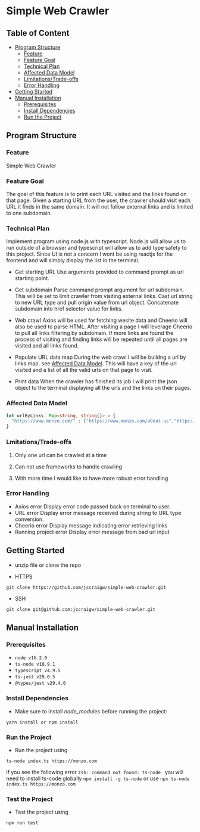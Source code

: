 # Simple Web Crawler<!-- omit in toc -->

## Table of Content<!-- omit in toc -->

- [Program Structure](#program-structure)
  - [Feature](#feature)
  - [Feature Goal](#feature-goal)
  - [Technical Plan](#technical-plan)
  - [Affected Data Model](#affected-data-model)
  - [Limitations/Trade-offs](#lmitationstrade-offs)
  - [Error Handling](#error-handling)
- [Getting Started](#getting-started)
- [Manual Installation](#manual-installation)
  - [Prerequisites](#prerequisites)
  - [Install Dependencies](#install-dependencies)
  - [Run the Project](#run-the-project)

## Program Structure

### Feature

Simple Web Crawler

### Feature Goal

The goal of this feature is to print each URL visited and the links found on that page. Given a starting URL from the user, the crawler should visit each URL it finds in the same domain. It will not follow external links and is limited to one subdomain.

### Technical Plan

Implement program using node.js with typescript. Node.js will allow us to run outside of a browser and typescript will allow us to add type safety to this project. Since UI is not a concern I wont be using reactjs for the frontend and will simply display the list in the terminal. 

  - Get starting URL 
  Use arguments provided to command prompt as url starting point.

  - Get subdomain
  Parse command prompt argument for url subdomain. This will be set to limit crawler from visiting external links. Cast url string to new URL type and pull origin value from url object. Concatenate subdomain into href selector value for links. 

  - Web crawl
  Axios will be used for fetching wesite data and Cheerio will also be used to parse HTML. After visiting a page I will leverage Cheerio to pull all links filtering by subdomain. If more links are found the process of visiting and finding links will be repeated until all pages are visited and all links found. 

  - Populate URL data map
  During the web crawl I will be buildng a url by links map. see [Affected Data Model](#affected-data-model). This will have a key of the url visited and a list of all the valid urls on that page to visit.

  - Print data
  When the crawler has finished its job I will print the json object to the terminal displaying all the urls and the links on their pages.

### Affected Data Model

```typescript
let urlByLinks: Map<string, string[]> = {
  "https://www.monzo.com/" : ["https://www.monzo.com/about-us","https://www.monzo.com/contact-us", ...],
}
```

### Lmitations/Trade-offs

1. Only one url can be crawled at a time

2. Can not use frameworks to handle crawling

3. With more time I would like to have more robust error handling  

### Error Handling

  - Axios error
  Display error code passed back on terminal to user.
  - URL error
  Display error message received during string to URL type conversion.
  - Cheerio error
  Display message indicating error retrieving links 
  - Running project error
  Display error message from bad url input

## Getting Started

- unzip file or clone the repo

- HTTPS

```terminal
git clone https://github.com/jccraigw/simple-web-crawler.git
```

- SSH

```terminal
git clone git@github.com:jccraigw/simple-web-crawler.git 
```

## Manual Installation

### Prerequisites

- `node v16.2.0`
- `ts-node v10.9.1`
- `typescript v4.9.5`
- `ts-jest v29.0.5`
- `@types/jest v29.4.0`

### Install Dependencies

- Make sure to install _node_modules_ before running the project:

```terminal
yarn install or npm install
```

### Run the Project

- Run the project using

```terminal
ts-node index.ts https://monzo.com
```

if you see the following error
```zsh: command not found: ts-node ```
you will need to install ts-code globally ```npm install -g ts-node``` or use ```npx ts-node index.ts https://monzo.com```

### Test the Project

- Test the project using

```terminal
npm run test
```
